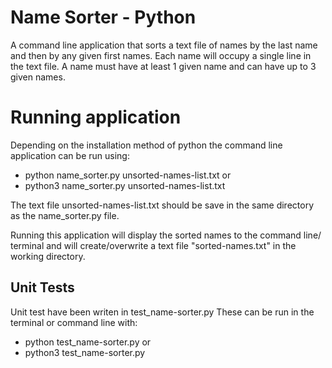 # Name Sorter - Python

A command line application that sorts a text file of names by the last name and then by any given first names.
Each name will occupy a single line in the text file. A name must have at least 1 given name and can have up to 3 given names.

# Running application

Depending on the installation method of python the command line application can be run using:

- python name_sorter.py unsorted-names-list.txt or
- python3 name_sorter.py unsorted-names-list.txt

The text file unsorted-names-list.txt should be save in the same directory as the name_sorter.py file.

Running this application will display the sorted names to the command line/ terminal and will create/overwrite a text file "sorted-names.txt" in the working directory.

## Unit Tests

Unit test have been writen in test_name-sorter.py
These can be run in the terminal or command line with:

- python test_name-sorter.py or
- python3 test_name-sorter.py
